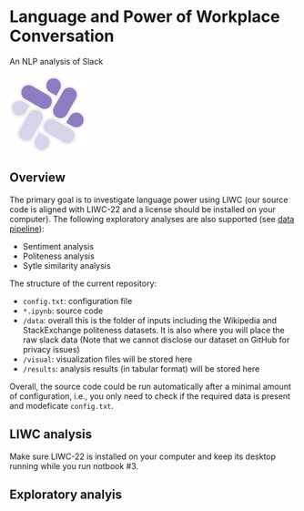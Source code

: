 # Language and Power of Workplace Conversation

An NLP analysis of Slack 

![](assets/logo.png)

## Overview

The primary goal is to investigate language power using LIWC (our source code is aligned with LIWC-22 and a license should be installed on your computer). The following exploratory analyses are also supported (see [data pipeline](https://github.com/sherl9/Language-Power-of-Workplace-Conversation/blob/main/visual/data_pipeline.pdf)):

* Sentiment analysis
* Politeness analysis
* Sytle similarity analysis

The structure of the current repository:

* `config.txt`: configuration file
* `*.ipynb`: source code
* `/data`: overall this is the folder of inputs including the Wikipedia and StackExchange politeness datasets. It is also where you will place the raw slack data (Note that we cannot disclose our dataset on GitHub for privacy issues)
* `/visual`: visualization files will be stored here
* `/results`: analysis results (in tabular format) will be stored here

Overall, the source code could be run automatically after a minimal amount of configuration, i.e., you only need to check if the required data is present and modeficate `config.txt`.

## LIWC analysis

Make sure LIWC-22 is installed on your computer and keep its desktop running while you run notbook #3. 


## Exploratory analyis